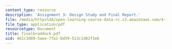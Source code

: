 ```yaml
---
content_type: resource
description: 'Assignment 3: Design Study and Final Report.'
file: /media/https%3A/open-learning-course-data-rc.s3.amazonaws.com/4-183-sustainable-design-and-technology-research-workshop-spring-2004/461c3d895aee7fa1bd59513c1d82f3e6_finalbraddock.pdf
file_type: application/pdf
resourcetype: Document
title: finalbraddock.pdf
uid: 461c3d89-5aee-7fa1-bd59-513c1d82f3e6
---
```

